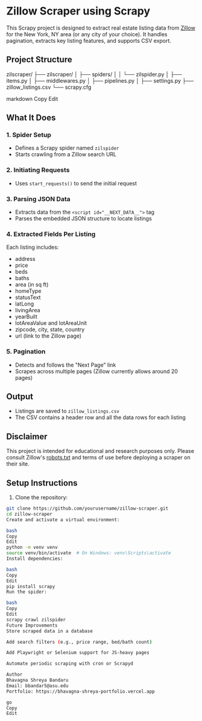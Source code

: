 # Zillow Scraper using Scrapy

This Scrapy project is designed to extract real estate listing data from [Zillow](https://www.zillow.com/) for the New York, NY area (or any city of your choice). It handles pagination, extracts key listing features, and supports CSV export.

## Project Structure

zilscraper/
├── zilscraper/
│ ├── spiders/
│ │ └── zilspider.py
│ ├── items.py
│ ├── middlewares.py
│ ├── pipelines.py
│ ├── settings.py
├── zillow_listings.csv
└── scrapy.cfg

markdown
Copy
Edit

## What It Does

### 1. Spider Setup
- Defines a Scrapy spider named `zilspider`
- Starts crawling from a Zillow search URL

### 2. Initiating Requests
- Uses `start_requests()` to send the initial request

### 3. Parsing JSON Data
- Extracts data from the `<script id="__NEXT_DATA__">` tag
- Parses the embedded JSON structure to locate listings

### 4. Extracted Fields Per Listing

Each listing includes:
- address
- price
- beds
- baths
- area (in sq ft)
- homeType
- statusText
- latLong
- livingArea
- yearBuilt
- lotAreaValue and lotAreaUnit
- zipcode, city, state, country
- url (link to the Zillow page)

### 5. Pagination
- Detects and follows the "Next Page" link
- Scrapes across multiple pages (Zillow currently allows around 20 pages)

## Output

- Listings are saved to `zillow_listings.csv`
- The CSV contains a header row and all the data rows for each listing

## Disclaimer

This project is intended for educational and research purposes only. Please consult Zillow's [robots.txt](https://www.zillow.com/robots.txt) and terms of use before deploying a scraper on their site.

## Setup Instructions

1. Clone the repository:
```bash
git clone https://github.com/yourusername/zillow-scraper.git
cd zillow-scraper
Create and activate a virtual environment:

bash
Copy
Edit
python -m venv venv
source venv/bin/activate  # On Windows: venv\Scripts\activate
Install dependencies:

bash
Copy
Edit
pip install scrapy
Run the spider:

bash
Copy
Edit
scrapy crawl zilspider
Future Improvements
Store scraped data in a database

Add search filters (e.g., price range, bed/bath count)

Add Playwright or Selenium support for JS-heavy pages

Automate periodic scraping with cron or Scrapyd

Author
Bhavagna Shreya Bandaru
Email: bbandar5@asu.edu
Portfolio: https://bhavagna-shreya-portfolio.vercel.app

go
Copy
Edit
